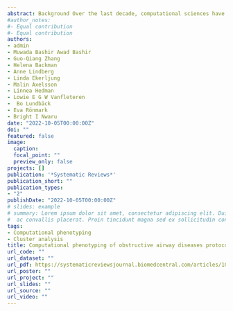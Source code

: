 ```yaml
---
abstract: Background Over the last decade, computational sciences have contributed immensely to characterization of phenotypes of airway diseases, but it is difficult to compare derived phenotypes across studies, perhaps as a result of the different decisions that fed into these phenotyping exercises. We aim to perform a systematic review of studies using computational approaches to phenotype obstructive airway diseases in children and adults. Methods and analysis We will search PubMed, Embase, Scopus, Web of Science, and Google Scholar for papers published between 2010 and 2020. Conferences proceedings, reference list of included papers, and experts will form additional sources of literature. We will include observational epidemiological studies that used a computational approach to derive phenotypes of chronic airway diseases, whether in a general population or in a clinical setting. Two reviewers will independently screen the retrieved studies for eligibility, extract relevant data, and perform quality appraisal of included studies. A third reviewer will arbitrate any disagreements in these processes. Quality appraisal of the studies will be undertaken using the Effective Public Health Practice Project quality assessment tool. We will use summary tables to describe the included studies. We will narratively synthesize the generated evidence, providing critical assessment of the populations, variables, and computational approaches used in deriving the phenotypes across studies Conclusion As progress continues to be made in the area of computational phenotyping of chronic obstructive airway diseases, this systematic review, the first on this topic, will provide the state of the art on the field and highlight important perspectives for future works. Ethics and dissemination No ethical approval is needed for this work is based only on the published literature and does not involve collection of any primary or human data. Registration and reporting Systematic review registration PROSPERO CRD42020164898.
#author_notes:
#- Equal contribution
#- Equal contribution
authors:
- admin
- Muwada Bashir Awad Bashir
- Guo-Qiang Zhang
- Helena Backman
- Anne Lindberg
- Linda Ekerljung
- Malin Axelsson
- Linnea Hedman
- Lowie E G W Vanfleteren
-  Bo Lundbäck
- Eva Rönmark
- Bright I Nwaru
date: "2022-10-05T00:00:00Z"
doi: ""
featured: false
image:
  caption:
  focal_point: ""
  preview_only: false
projects: []
publication: '*Systematic Reviews*'
publication_short: ""
publication_types:
- "2"
publishDate: "2022-10-05T00:00:00Z"
# slides: example
# summary: Lorem ipsum dolor sit amet, consectetur adipiscing elit. Duis posuere tellus
#  ac convallis placerat. Proin tincidunt magna sed ex sollicitudin condimentum.
tags:
- Computational phenotyping
- Cluster analysis
title: Computational phenotyping of obstructive airway diseases protocol for a systematic review
url_code: ""
url_dataset: ""
url_pdf: https://systematicreviewsjournal.biomedcentral.com/articles/10.1186/s13643-022-02078-0
url_poster: ""
url_project: ""
url_slides: ""
url_source: ""
url_video: ""
---
```

